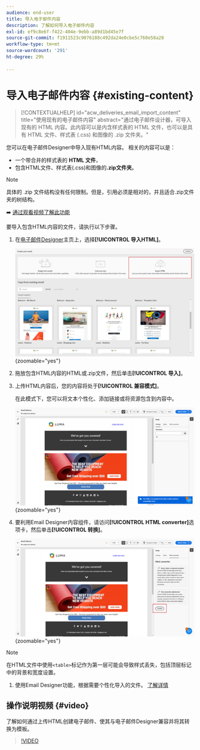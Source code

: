 ```yaml
---
audience: end-user
title: 导入电子邮件内容
description: 了解如何导入电子邮件内容
exl-id: ef9c8e6f-f422-404e-9ebb-a89d1bd45e7f
source-git-commit: f1911523c9076188c492da24e0cbe5c760e58a28
workflow-type: tm+mt
source-wordcount: '291'
ht-degree: 29%

---
```


# 导入电子邮件内容 {#existing-content}

>[!CONTEXTUALHELP]
>id="acw_deliveries_email_import_content"
>title="使用现有的电子邮件内容"
>abstract="通过电子邮件设计器，可导入现有的 HTML 内容。此内容可以是内含样式表的 HTML 文件，也可以是具有 HTML 文件、样式表 (.css) 和图像的 .zip 文件夹。"

您可以在电子邮件Designer中导入现有HTML内容。 相关的内容可以是：

* 一个带合并的样式表的 **HTML 文件**，
* 包含HTML文件、样式表(.css)和图像的&#x200B;**.zip文件夹**。

>[!NOTE]
>
>具体的 .zip 文件结构没有任何限制。但是，引用必须是相对的，并且适合.zip文件夹的树结构。

➡️ [通过观看视频了解此功能](#video)

要导入包含HTML内容的文件，请执行以下步骤。

1. 在[电子邮件Designer](get-started-email-designer.md)主页上，选择&#x200B;**[!UICONTROL 导入HTML]**。

   ![显示“电子邮件HTML”主页中“导入Designer”选项的屏幕截图。](assets/html-import.png){zoomable="yes"}

1. 拖放包含HTML内容的HTML或.zip文件，然后单击&#x200B;**[!UICONTROL 导入]**。

1. 上传HTML内容后，您的内容将处于&#x200B;**[!UICONTROL 兼容模式]**。

   在此模式下，您可以将文本个性化、添加链接或将资源包含到内容中。

   ![在兼容模式下显示上传的HTML内容的屏幕截图。](assets/html-imported.png){zoomable="yes"}

1. 要利用Email Designer内容组件，请访问&#x200B;**[!UICONTROL HTML converter]**&#x200B;选项卡，然后单击&#x200B;**[!UICONTROL 转换]**。

   ![显示“HTML转换器”选项卡和“转换”按钮的屏幕截图。](assets/html-imported-2.png){zoomable="yes"}

>[!NOTE]
>
>在HTML文件中使用`<table>`标记作为第一层可能会导致样式丢失，包括顶层标记中的背景和宽度设置。

1. 使用Email Designer功能，根据需要个性化导入的文件。 [了解详情](content-components.md)

## 操作说明视频 {#video}

了解如何通过上传HTML创建电子邮件、使其与电子邮件Designer兼容并将其转换为模板。

>[!VIDEO](https://video.tv.adobe.com/v/3447042/?quality=12&captions=chi_hans)